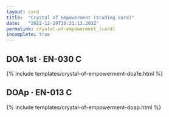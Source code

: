 ```yaml
---
layout: card
title:  "Crystal of Empowerment (trading card)"
date:   "2022-12-29T10:21:13.203Z"
permalink: crystal-of-empowerment_(card)
incomplete: true
---
```


## DOA 1st &middot; EN-030 C

{% include templates/crystal-of-empowerment-doa1e.html %}


## DOAp &middot; EN-013 C

{% include templates/crystal-of-empowerment-doap.html %}

